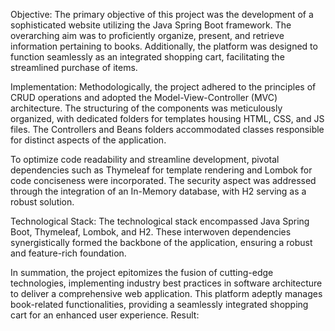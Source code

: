 Objective:
The primary objective of this project was the development of a sophisticated website utilizing the Java Spring Boot framework. The overarching aim was to proficiently organize, present, and retrieve information pertaining to books. Additionally, the platform was designed to function seamlessly as an integrated shopping cart, facilitating the streamlined purchase of items.

Implementation:
Methodologically, the project adhered to the principles of CRUD operations and adopted the Model-View-Controller (MVC) architecture. The structuring of the components was meticulously organized, with dedicated folders for templates housing HTML, CSS, and JS files. The Controllers and Beans folders accommodated classes responsible for distinct aspects of the application.

To optimize code readability and streamline development, pivotal dependencies such as Thymeleaf for template rendering and Lombok for code conciseness were incorporated. The security aspect was addressed through the integration of an In-Memory database, with H2 serving as a robust solution.

Technological Stack:
The technological stack encompassed Java Spring Boot, Thymeleaf, Lombok, and H2. These interwoven dependencies synergistically formed the backbone of the application, ensuring a robust and feature-rich foundation.

In summation, the project epitomizes the fusion of cutting-edge technologies, implementing industry best practices in software architecture to deliver a comprehensive web application. This platform adeptly manages book-related functionalities, providing a seamlessly integrated shopping cart for an enhanced user experience.
Result:
